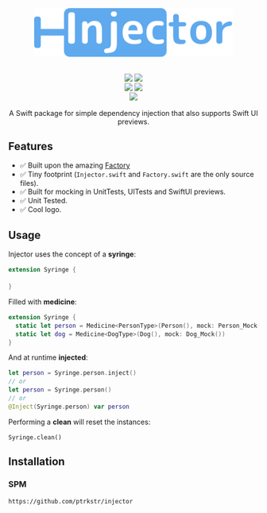 <div align="center">
  <img src="Assets/logo/injector-logo.svg" width=400pt/>
  <br>
  <br>
  <div>
      <p>
          <a href="https://swiftpackageindex.com/ptrkstr/Injector"><img src="https://img.shields.io/endpoint?url=https%3A%2F%2Fswiftpackageindex.com%2Fapi%2Fpackages%2Fptrkstr%2FInjector%2Fbadge%3Ftype%3Dplatforms"/></a>
          <a href="https://swiftpackageindex.com/ptrkstr/Injector"><img src="https://img.shields.io/endpoint?url=https%3A%2F%2Fswiftpackageindex.com%2Fapi%2Fpackages%2Fptrkstr%2FInjector%2Fbadge%3Ftype%3Dswift-versions"/></a>
            <br>
          <a href="https://github.com/ptrkstr/Injector/actions/workflows/Code Coverage.yml"><img src="https://github.com/ptrkstr/Injector/actions/workflows/Code Coverage.yml/badge.svg"/></a>
          <a href="https://codecov.io/gh/ptrkstr/Injector"><img src="https://codecov.io/gh/ptrkstr/Injector/branch/develop/graph/badge.svg?token=QB0FP6M5ZW"/></a>          
            <br>
          <a href="https://hits.seeyoufarm.com"><img src="https://hits.seeyoufarm.com/api/count/incr/badge.svg?url=https%3A%2F%2Fgithub.com%2Fptrkstr%2FInjector&count_bg=%2379C83D&title_bg=%23555555&icon=&icon_color=%23E7E7E7&title=hits&edge_flat=false"/></a>
      </p>
  </div>
  <p>
    A Swift package for simple dependency injection that also supports Swift UI previews.
  </p>
</div>

## Features

- :white_check_mark: Built upon the amazing [Factory](https://github.com/hmlongco/Factory)
- ✅ Tiny footprint (`Injector.swift` and `Factory.swift` are the only source files).
- ✅ Built for mocking in UnitTests, UITests and SwiftUI previews.
- ✅ Unit Tested.
- ✅ Cool logo.

## Usage

Injector uses the concept of a **syringe**:

```swift
extension Syringe {

}
```

Filled with **medicine**:

```swift
extension Syringe {
  static let person = Medicine<PersonType>(Person(), mock: Person_Mock())
  static let dog = Medicine<DogType>(Dog(), mock: Dog_Mock())
}
```

And at runtime **injected**:

```swift
let person = Syringe.person.inject()
// or
let person = Syringe.person()
// or
@Inject(Syringe.person) var person
```

Performing a **clean** will reset the instances:

```swif
Syringe.clean()
```

## Installation

### SPM

```
https://github.com/ptrkstr/injector
```
